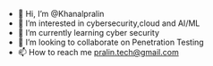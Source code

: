 - 👋 Hi, I’m @Khanalpralin
- 👀 I’m interested in cybersecurity,cloud and AI/ML
- 🌱 I’m currently learning cyber security
- 💞️ I’m looking to collaborate on Penetration Testing
- 📫 How to reach me pralin.tech@gmail.com

<!---
Khanalpralin/Khanalpralin is a ✨ special ✨ repository because its `README.md` (this file) appears on your GitHub profile.
You can click the Preview link to take a look at your changes.
--->
